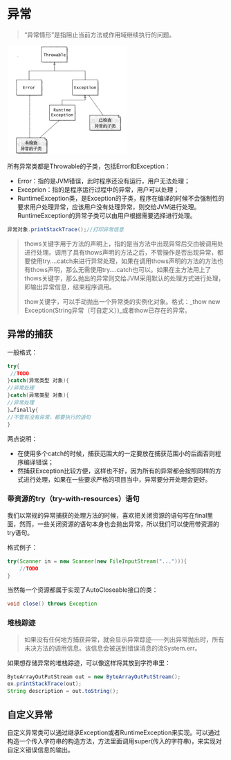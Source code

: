 # 异常

> “异常情形”是指阻止当前方法或作用域继续执行的问题。

![](/assets/exception1.png)

所有异常类都是Throwable的子类，包括Error和Exception：

* Error：指的是JVM错误，此时程序还没有运行，用户无法处理；
* Exceprion：指的是程序运行过程中的异常，用户可以处理；
* RuntimeException类，是Exception的子类，程序在编译的时候不会强制性的要求用户处理异常，应该用户没有处理异常，则交给JVM进行处理。RuntimeException的异常子类可以由用户根据需要选择进行处理。

```java
异常对象.printStackTrace();//打印异常信息
```

> thows关键字用于方法的声明上，指的是当方法中出现异常后交由被调用处进行处理。调用了具有thows声明的方法之后，不管操作是否出现异常，都要使用try….catch来进行异常处理，如果在调用thows声明的方法的方法也有thows声明，那么无需使用try….catch也可以。如果在主方法用上了thows关键字，那么抛出的异常则交给JVM采用默认的处理方式进行处理，即输出异常信息，结束程序调用。
>
> thow关键字，可以手动抛出一个异常类的实例化对象。格式：_thow new Exception\(String异常（可自定义）\)_或者thow已存在的异常。

## 异常的捕获

一般格式：

```java
try{
 //TODO
}catch(异常类型 对象){
//异常处理
}catch(异常类型 对象){
//异常处理
}…finally{
//不管有没有异常，都要执行的语句
}
```

两点说明：

* 在使用多个catch的时候，捕获范围大的一定要放在捕获范围小的后面否则程序编译错误；
* 然捕获Exception比较方便，这样也不好，因为所有的异常都会按照同样的方式进行处理，如果在一些要求严格的项目当中，异常要分开处理会更好。

### 带资源的try（try-with-resources）语句

我们以常规的异常捕获的处理方法的时候，喜欢把关闭资源的语句写在final里面，然而，一些关闭资源的语句本身也会抛出异常，所以我们可以使用带资源的try语句。

格式例子：

```java
try(Scanner in = new Scanner(new FileInputStream("..."))){
    //TODO
}
```

当然每一个资源都属于实现了AutoCloseable接口的类：

```java
void close() throws Exception
```

### 堆栈踪迹

> 如果没有任何地方捕获异常，就会显示异常踪迹——列出异常抛出时，所有未决方法的调用信息。该信息会被送到错误消息的流System.err。

如果想存储异常的堆栈踪迹，可以像这样将其放到字符串里：

```java
ByteArrayOutPutStream out = new ByteArrayOutPutStream();
ex.printStackTrace(out);
String description = out.toString();
```

## 自定义异常

自定义异常类可以通过继承Exception或者RuntimeException来实现。可以通过构造一个传入字符串的构造方法，方法里面调用super\(传入的字符串\)，来实现对自定义错误信息的输出。

